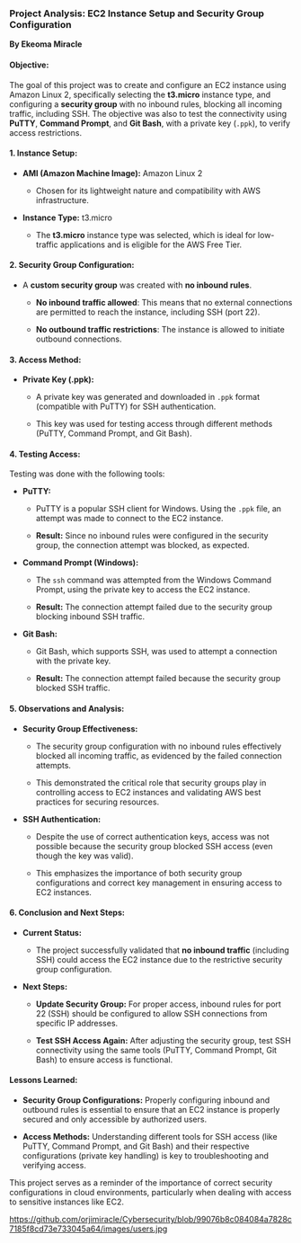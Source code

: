 ### **Project Analysis: EC2 Instance Setup and Security Group Configuration**

**By Ekeoma Miracle**

#### **Objective:**

The goal of this project was to create and configure an EC2 instance using Amazon Linux 2, specifically selecting the **t3.micro** instance type, and configuring a **security group** with no inbound rules, blocking all incoming traffic, including SSH. The objective was also to test the connectivity using **PuTTY**, **Command Prompt**, and **Git Bash**, with a private key (`.ppk`), to verify access restrictions.

#### 

#### **1\. Instance Setup:**

* **AMI (Amazon Machine Image):** Amazon Linux 2

  * Chosen for its lightweight nature and compatibility with AWS infrastructure.

* **Instance Type:** t3.micro

  * The **t3.micro** instance type was selected, which is ideal for low-traffic applications and is eligible for the AWS Free Tier.

#### **2\. Security Group Configuration:**

* A **custom security group** was created with **no inbound rules**.

  * **No inbound traffic allowed**: This means that no external connections are permitted to reach the instance, including SSH (port 22).

  * **No outbound traffic restrictions**: The instance is allowed to initiate outbound connections.

#### **3\. Access Method:**

* **Private Key (.ppk):**

  * A private key was generated and downloaded in `.ppk` format (compatible with PuTTY) for SSH authentication.

  * This key was used for testing access through different methods (PuTTY, Command Prompt, and Git Bash).

#### **4\. Testing Access:**

Testing was done with the following tools:

* **PuTTY:**

  * PuTTY is a popular SSH client for Windows. Using the `.ppk` file, an attempt was made to connect to the EC2 instance.

  * **Result:** Since no inbound rules were configured in the security group, the connection attempt was blocked, as expected.

* **Command Prompt (Windows):**

  * The `ssh` command was attempted from the Windows Command Prompt, using the private key to access the EC2 instance.

  * **Result:** The connection attempt failed due to the security group blocking inbound SSH traffic.

* **Git Bash:**

  * Git Bash, which supports SSH, was used to attempt a connection with the private key.

  * **Result:** The connection attempt failed because the security group blocked SSH traffic.

#### **5\. Observations and Analysis:**

* **Security Group Effectiveness:**

  * The security group configuration with no inbound rules effectively blocked all incoming traffic, as evidenced by the failed connection attempts.

  * This demonstrated the critical role that security groups play in controlling access to EC2 instances and validating AWS best practices for securing resources.

* **SSH Authentication:**

  * Despite the use of correct authentication keys, access was not possible because the security group blocked SSH access (even though the key was valid).

  * This emphasizes the importance of both security group configurations and correct key management in ensuring access to EC2 instances.

#### **6\. Conclusion and Next Steps:**

* **Current Status:**

  * The project successfully validated that **no inbound traffic** (including SSH) could access the EC2 instance due to the restrictive security group configuration.

* **Next Steps:**

  * **Update Security Group:** For proper access, inbound rules for port 22 (SSH) should be configured to allow SSH connections from specific IP addresses.

  * **Test SSH Access Again:** After adjusting the security group, test SSH connectivity using the same tools (PuTTY, Command Prompt, Git Bash) to ensure access is functional.

#### **Lessons Learned:**

* **Security Group Configurations:** Properly configuring inbound and outbound rules is essential to ensure that an EC2 instance is properly secured and only accessible by authorized users.

* **Access Methods:** Understanding different tools for SSH access (like PuTTY, Command Prompt, and Git Bash) and their respective configurations (private key handling) is key to troubleshooting and verifying access.

This project serves as a reminder of the importance of correct security configurations in cloud environments, particularly when dealing with access to sensitive instances like EC2.

https://github.com/orjimiracle/Cybersecurity/blob/99076b8c084084a7828c7185f8cd73e733045a64/images/users.jpg

